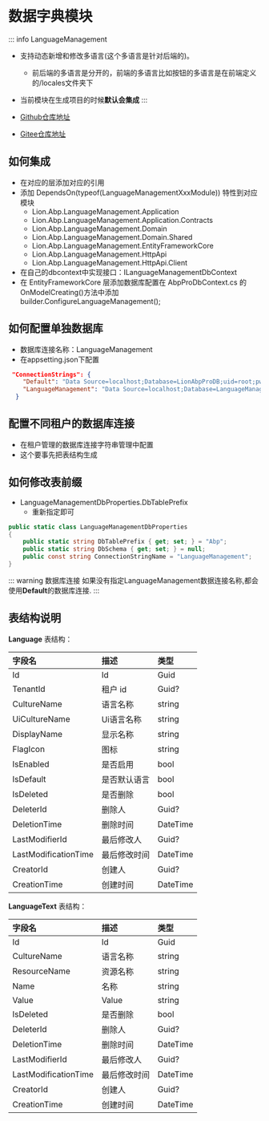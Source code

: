 # 数据字典模块
::: info LanguageManagement

- 支持动态新增和修改多语言(这个多语言是针对后端的)。
    - 前后端的多语言是分开的，前端的多语言比如按钮的多语言是在前端定义的/locales文件夹下
- 当前模块在生成项目的时候**默认会集成**
:::

- [Github仓库地址](https://github.com/WangJunZzz/abp-vnext-pro/tree/main/aspnet-core/modules/LanguageManagement)
- [Gitee仓库地址](https://gitee.com/WangJunZzz/abp-vnext-pro/tree/main/aspnet-core/modules/LanguageManagement)


## 如何集成
- 在对应的层添加对应的引用
- 添加 DependsOn(typeof(LanguageManagementXxxModule)) 特性到对应模块
    - Lion.Abp.LanguageManagement.Application
    - Lion.Abp.LanguageManagement.Application.Contracts
    - Lion.Abp.LanguageManagement.Domain
    - Lion.Abp.LanguageManagement.Domain.Shared
    - Lion.Abp.LanguageManagement.EntityFrameworkCore
    - Lion.Abp.LanguageManagement.HttpApi
    - Lion.Abp.LanguageManagement.HttpApi.Client
- 在自己的dbcontext中实现接口：ILanguageManagementDbContext
- 在 EntityFrameworkCore 层添加数据库配置在 AbpProDbContext.cs 的 OnModelCreating()方法中添加 builder.ConfigureLanguageManagement();


## 如何配置单独数据库
- 数据库连接名称：LanguageManagement
- 在appsetting.json下配置

```json
 "ConnectionStrings": {
    "Default": "Data Source=localhost;Database=LionAbpProDB;uid=root;pwd=mypassword;charset=utf8mb4;Allow User Variables=true;AllowLoadLocalInfile=true",
    "LanguageManagement": "Data Source=localhost;Database=LanguageManagement;uid=root;pwd=mypassword;charset=utf8mb4;Allow User Variables=true;AllowLoadLocalInfile=true"
  }
```
## 配置不同租户的数据库连接
- 在租户管理的数据库连接字符串管理中配置
- 这个要事先把表结构生成

## 如何修改表前缀
- LanguageManagementDbProperties.DbTablePrefix
    - 重新指定即可
```csharp
public static class LanguageManagementDbProperties
{
    public static string DbTablePrefix { get; set; } = "Abp";
    public static string DbSchema { get; set; } = null;
    public const string ConnectionStringName = "LanguageManagement";
}
```

::: warning 数据库连接
如果没有指定LanguageManagement数据连接名称,都会使用**Default**的数据库连接.
:::

## 表结构说明
**Language** 表结构：

| 字段名               | 描述         | 类型                       |
| :------------------- | :----------- | :------------------------- |
| Id                   | Id           | Guid                       |
| TenantId             | 租户 id      | Guid?                      |
| CultureName                 | 语言名称     | string                     |
| UiCultureName          | Ui语言名称       | string                     |
| DisplayName          | 显示名称         | string                   |
| FlagIcon              | 图标     | string           |
| IsEnabled            | 是否启用     | bool                       |
| IsDefault            | 是否默认语言     | bool                       |
| IsDeleted            | 是否删除     | bool                       |
| DeleterId            | 删除人       | Guid?                      |
| DeletionTime         | 删除时间     | DateTime                   |
| LastModifierId       | 最后修改人   | Guid?                      |
| LastModificationTime | 最后修改时间 | DateTime                   |
| CreatorId            | 创建人       | Guid?                      |
| CreationTime         | 创建时间     | DateTime                   |

**LanguageText** 表结构：

| 字段名               | 描述              | 类型     |
| :------------------- | :---------------- | :------- |
| Id                   | Id                | Guid     |
| CultureName     | 语言名称      | string     |
| ResourceName                | 资源名称              | string      |
| Name                 | 名称          | string   |
| Value            | Value | string     |
| IsDeleted            | 是否删除          | bool     |
| DeleterId            | 删除人            | Guid?    |
| DeletionTime         | 删除时间          | DateTime |
| LastModifierId       | 最后修改人        | Guid?    |
| LastModificationTime | 最后修改时间      | DateTime |
| CreatorId            | 创建人            | Guid?    |
| CreationTime         | 创建时间          | DateTime | 
